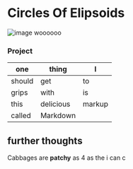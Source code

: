 # Circles Of Elipsoids

![image woooooo](https://upload.wikimedia.org/wikipedia/commons/thumb/a/a1/Mozilla_Phoenix_logo_vector.svg/500px-Mozilla_Phoenix_logo_vector.svg.png)

### Project

one | thing | I
-|-|-
should | get | to 
grips | with | is 
this | delicious | markup 
called | Markdown |

## further thoughts
Cabbages are __patchy__ as 4 as the i can c

